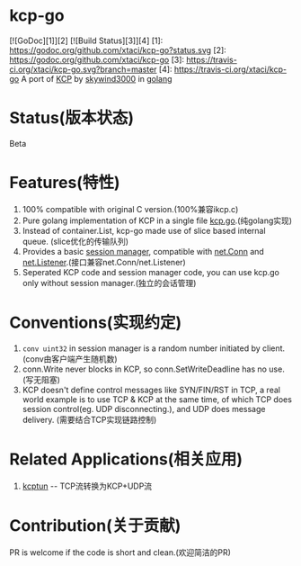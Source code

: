 # kcp-go
[![GoDoc][1]][2] [![Build Status][3]][4]
[1]: https://godoc.org/github.com/xtaci/kcp-go?status.svg
[2]: https://godoc.org/github.com/xtaci/kcp-go
[3]: https://travis-ci.org/xtaci/kcp-go.svg?branch=master
[4]: https://travis-ci.org/xtaci/kcp-go
A port of [KCP](https://github.com/skywind3000/kcp) by [skywind3000](https://github.com/skywind3000) in [golang](https://golang.org/)

# Status(版本状态)
Beta

# Features(特性)
1. 100% compatible with original C version.(100%兼容ikcp.c)
2. Pure golang implementation of KCP in a single file [kcp.go](https://github.com/xtaci/kcp-go/blob/master/kcp.go).(纯golang实现)
2. Instead of container.List, kcp-go made use of slice based internal queue. (slice优化的传输队列)
3. Provides a basic [session manager](https://github.com/xtaci/kcp-go/blob/master/sess.go), compatible with [net.Conn](https://golang.org/pkg/net/#Conn) and [net.Listener](https://golang.org/pkg/net/#Listener).(接口兼容net.Conn/net.Listener)
4. Seperated KCP code and session manager code, you can use kcp.go only without session manager.(独立的会话管理)

# Conventions(实现约定)
1. ```conv uint32``` in session manager is a random number initiated by client. (conv由客户端产生随机数)
2. conn.Write never blocks in KCP, so conn.SetWriteDeadline has no use.(写无阻塞)
3. KCP doesn't define control messages like SYN/FIN/RST in TCP, a real world example is to use TCP & KCP at the same time, of which TCP does session control(eg. UDP disconnecting.), and UDP does message delivery. (需要结合TCP实现链路控制)

# Related Applications(相关应用)
1. [kcptun](https://github.com/xtaci/kcptun) -- TCP流转换为KCP+UDP流

# Contribution(关于贡献)
PR is welcome if the code is short and clean.(欢迎简洁的PR)
